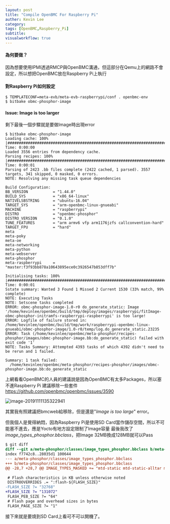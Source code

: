 ```yaml
---
layout: post
title: "Compile OpenBMC For Raspberry Pi"
auther: Kevin Lee
category: 
tags: [OpenBMC,Raspberry_Pi]
subtitle:
visualworkflow: true
---
```


#### 為何要做？

因為想要使用IPMI透過RMCP與OpenBMC溝通，但這部分在Qemu上的網路不會設定，所以想把OpenBMC放在Raspberry Pi上執行

#### 對Raspberry Pi如何設定

```
$ TEMPLATECONF=meta-evb/meta-evb-raspberrypi/conf . openbmc-env
$ bitbake obmc-phosphor-image
```

#### Issue: Image is too larger

剩下最後一個步驟就是要做Image時出現error

```
$ bitbake obmc-phosphor-image
Loading cache: 100% |##################################################################################################################################| Time: 0:00:00
Loaded 3556 entries from dependency cache.
Parsing recipes: 100% |################################################################################################################################| Time: 0:00:01
Parsing of 2423 .bb files complete (2422 cached, 1 parsed). 3557 targets, 341 skipped, 0 masked, 0 errors.
NOTE: Resolving any missing task queue dependencies

Build Configuration:
BB_VERSION           = "1.44.0"
BUILD_SYS            = "x86_64-linux"
NATIVELSBSTRING      = "ubuntu-16.04"
TARGET_SYS           = "arm-openbmc-linux-gnueabi"
MACHINE              = "raspberrypi"
DISTRO               = "openbmc-phosphor"
DISTRO_VERSION       = "0.1.0"
TUNE_FEATURES        = "arm armv6 vfp arm1176jzfs callconvention-hard"
TARGET_FPU           = "hard"
meta                 
meta-poky            
meta-oe              
meta-networking      
meta-python          
meta-webserver       
meta-phosphor        
meta-raspberrypi     = "master:f3f93bb878a10643895ece0c3926547b853dff7b"

Initialising tasks: 100% |#############################################################################################################################| Time: 0:00:01
Sstate summary: Wanted 3 Found 1 Missed 2 Current 1530 (33% match, 99% complete)
NOTE: Executing Tasks
NOTE: Setscene tasks completed
ERROR: obmc-phosphor-image-1.0-r0 do_generate_static: Image '/home/kevinlee/openbmc/build/tmp/deploy/images/raspberrypi/fitImage-obmc-phosphor-initramfs-raspberrypi-raspberrypi' is too large!
ERROR: Logfile of failure stored in: /home/kevinlee/openbmc/build/tmp/work/raspberrypi-openbmc-linux-gnueabi/obmc-phosphor-image/1.0-r0/temp/log.do_generate_static.23235
ERROR: Task (/home/kevinlee/openbmc/meta-phosphor/recipes-phosphor/images/obmc-phosphor-image.bb:do_generate_static) failed with exit code '1'
NOTE: Tasks Summary: Attempted 4393 tasks of which 4392 didn't need to be rerun and 1 failed.

Summary: 1 task failed:
  /home/kevinlee/openbmc/meta-phosphor/recipes-phosphor/images/obmc-phosphor-image.bb:do_generate_static
```

上網看看OpenBMC的人員的建議說是因為OpenBMC有太多Packages，所以塞不進Raspberry Pi
建議移除一些套件
https://github.com/openbmc/openbmc/issues/3590

![image-20191111135322941]({{site.baseurl}}/img/image-20191111135322941.png)

其實我有照建議把bmcweb給移除，但是還是"*Image is too large*" error。

但我個人是覺得納悶，因為Raspberry Pi是使用SD Card當作儲存空間，所以不可能塞不進去，應是Yocto有地方設定限制了Image容量
最後我改了*image_types_phosphor.bbclass*，把Image 32MB換成128MB就可以Pass

```diff
$ git diff
diff --git a/meta-phosphor/classes/image_types_phosphor.bbclass b/meta-phosphor/classes/image_types_phosphor.bbclass
index f7742c8..28035d1 100644
--- a/meta-phosphor/classes/image_types_phosphor.bbclass
+++ b/meta-phosphor/classes/image_types_phosphor.bbclass
@@ -28,7 +28,7 @@ IMAGE_TYPES_MASKED += "mtd-static mtd-static-alltar mtd-static-tar mtd-ubi mtd-u
 
 # Flash characteristics in KB unless otherwise noted
 DISTROOVERRIDES .= ":flash-${FLASH_SIZE}"
-FLASH_SIZE ?= "32768"
+FLASH_SIZE ?= "131072"
 FLASH_PEB_SIZE ?= "64"
 # Flash page and overhead sizes in bytes
 FLASH_PAGE_SIZE ?= "1"
```

接下來就是要燒到SD Card上看可不可以開機了。

